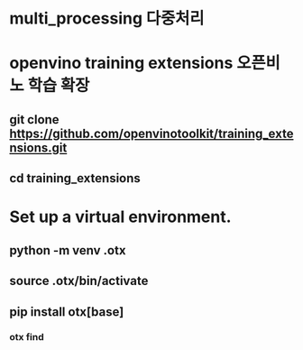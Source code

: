 # multi_processing 다중처리

# openvino training extensions 오픈비노 학습 확장 
## git clone https://github.com/openvinotoolkit/training_extensions.git
## cd training_extensions
# Set up a virtual environment.
## python -m venv .otx
## source .otx/bin/activate
## pip install otx[base]

### otx find
